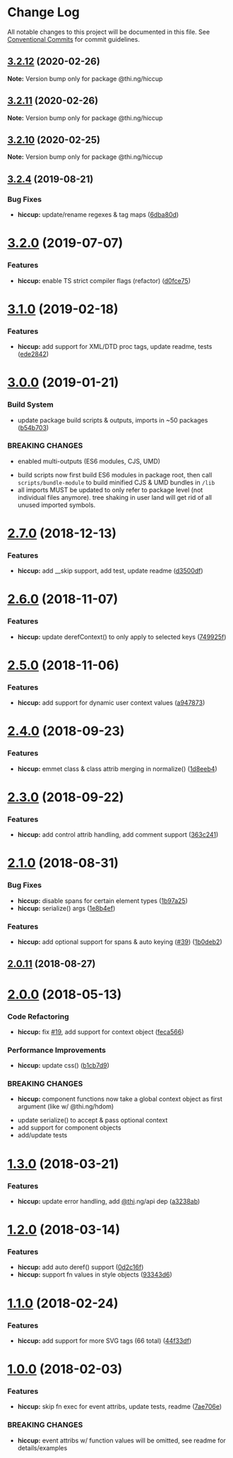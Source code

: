 # Change Log

All notable changes to this project will be documented in this file.
See [Conventional Commits](https://conventionalcommits.org) for commit guidelines.

## [3.2.12](https://github.com/thi-ng/umbrella/compare/@thi.ng/hiccup@3.2.11...@thi.ng/hiccup@3.2.12) (2020-02-26)

**Note:** Version bump only for package @thi.ng/hiccup





## [3.2.11](https://github.com/thi-ng/umbrella/compare/@thi.ng/hiccup@3.2.10...@thi.ng/hiccup@3.2.11) (2020-02-26)

**Note:** Version bump only for package @thi.ng/hiccup





## [3.2.10](https://github.com/thi-ng/umbrella/compare/@thi.ng/hiccup@3.2.9...@thi.ng/hiccup@3.2.10) (2020-02-25)

**Note:** Version bump only for package @thi.ng/hiccup





## [3.2.4](https://github.com/thi-ng/umbrella/compare/@thi.ng/hiccup@3.2.3...@thi.ng/hiccup@3.2.4) (2019-08-21)

### Bug Fixes

* **hiccup:** update/rename regexes & tag maps ([6dba80d](https://github.com/thi-ng/umbrella/commit/6dba80d))

# [3.2.0](https://github.com/thi-ng/umbrella/compare/@thi.ng/hiccup@3.1.9...@thi.ng/hiccup@3.2.0) (2019-07-07)

### Features

* **hiccup:** enable TS strict compiler flags (refactor) ([d0fce75](https://github.com/thi-ng/umbrella/commit/d0fce75))

# [3.1.0](https://github.com/thi-ng/umbrella/compare/@thi.ng/hiccup@3.0.3...@thi.ng/hiccup@3.1.0) (2019-02-18)

### Features

* **hiccup:** add support for XML/DTD proc tags, update readme, tests ([ede2842](https://github.com/thi-ng/umbrella/commit/ede2842))

# [3.0.0](https://github.com/thi-ng/umbrella/compare/@thi.ng/hiccup@2.7.2...@thi.ng/hiccup@3.0.0) (2019-01-21)

### Build System

* update package build scripts & outputs, imports in ~50 packages ([b54b703](https://github.com/thi-ng/umbrella/commit/b54b703))

### BREAKING CHANGES

* enabled multi-outputs (ES6 modules, CJS, UMD)

- build scripts now first build ES6 modules in package root, then call
  `scripts/bundle-module` to build minified CJS & UMD bundles in `/lib`
- all imports MUST be updated to only refer to package level
  (not individual files anymore). tree shaking in user land will get rid of
  all unused imported symbols.

# [2.7.0](https://github.com/thi-ng/umbrella/compare/@thi.ng/hiccup@2.6.1...@thi.ng/hiccup@2.7.0) (2018-12-13)

### Features

* **hiccup:** add __skip support, add test, update readme ([d3500df](https://github.com/thi-ng/umbrella/commit/d3500df))

# [2.6.0](https://github.com/thi-ng/umbrella/compare/@thi.ng/hiccup@2.5.0...@thi.ng/hiccup@2.6.0) (2018-11-07)

### Features

* **hiccup:** update derefContext() to only apply to selected keys ([749925f](https://github.com/thi-ng/umbrella/commit/749925f))

# [2.5.0](https://github.com/thi-ng/umbrella/compare/@thi.ng/hiccup@2.4.3...@thi.ng/hiccup@2.5.0) (2018-11-06)

### Features

* **hiccup:** add support for dynamic user context values ([a947873](https://github.com/thi-ng/umbrella/commit/a947873))

<a name="2.4.0"></a>
# [2.4.0](https://github.com/thi-ng/umbrella/compare/@thi.ng/hiccup@2.3.0...@thi.ng/hiccup@2.4.0) (2018-09-23)

### Features

* **hiccup:** emmet class & class attrib merging in normalize() ([1d8eeb4](https://github.com/thi-ng/umbrella/commit/1d8eeb4))

<a name="2.3.0"></a>
# [2.3.0](https://github.com/thi-ng/umbrella/compare/@thi.ng/hiccup@2.2.1-alpha.1...@thi.ng/hiccup@2.3.0) (2018-09-22)

### Features

* **hiccup:** add control attrib handling, add comment support ([363c241](https://github.com/thi-ng/umbrella/commit/363c241))

<a name="2.1.0"></a>
# [2.1.0](https://github.com/thi-ng/umbrella/compare/@thi.ng/hiccup@2.0.11...@thi.ng/hiccup@2.1.0) (2018-08-31)

### Bug Fixes

* **hiccup:** disable spans for certain element types ([1b97a25](https://github.com/thi-ng/umbrella/commit/1b97a25))
* **hiccup:** serialize() args ([1e8b4ef](https://github.com/thi-ng/umbrella/commit/1e8b4ef))

### Features

* **hiccup:** add optional support for spans & auto keying ([#39](https://github.com/thi-ng/umbrella/issues/39)) ([1b0deb2](https://github.com/thi-ng/umbrella/commit/1b0deb2))

<a name="2.0.11"></a>
## [2.0.11](https://github.com/thi-ng/umbrella/compare/@thi.ng/hiccup@2.0.10...@thi.ng/hiccup@2.0.11) (2018-08-27)

<a name="2.0.0"></a>
# [2.0.0](https://github.com/thi-ng/umbrella/compare/@thi.ng/hiccup@1.3.16...@thi.ng/hiccup@2.0.0) (2018-05-13)

### Code Refactoring

* **hiccup:** fix [#19](https://github.com/thi-ng/umbrella/issues/19), add support for context object ([feca566](https://github.com/thi-ng/umbrella/commit/feca566))

### Performance Improvements

* **hiccup:** update css() ([b1cb7d9](https://github.com/thi-ng/umbrella/commit/b1cb7d9))

### BREAKING CHANGES

* **hiccup:** component functions now take a global context object as
first argument (like w/ @thi.ng/hdom)

- update serialize() to accept & pass optional context
- add support for component objects
- add/update tests

<a name="1.3.0"></a>
# [1.3.0](https://github.com/thi-ng/umbrella/compare/@thi.ng/hiccup@1.2.5...@thi.ng/hiccup@1.3.0) (2018-03-21)

### Features

* **hiccup:** update error handling, add [@thi](https://github.com/thi).ng/api dep ([a3238ab](https://github.com/thi-ng/umbrella/commit/a3238ab))

<a name="1.2.0"></a>
# [1.2.0](https://github.com/thi-ng/umbrella/compare/@thi.ng/hiccup@1.1.3...@thi.ng/hiccup@1.2.0) (2018-03-14)

### Features

* **hiccup:** add auto deref() support ([0d2c16f](https://github.com/thi-ng/umbrella/commit/0d2c16f))
* **hiccup:** support fn values in style objects ([93343d6](https://github.com/thi-ng/umbrella/commit/93343d6))

<a name="1.1.0"></a>
# [1.1.0](https://github.com/thi-ng/umbrella/compare/@thi.ng/hiccup@1.0.2...@thi.ng/hiccup@1.1.0) (2018-02-24)

### Features

* **hiccup:** add support for more SVG tags (66 total) ([44f33df](https://github.com/thi-ng/umbrella/commit/44f33df))

<a name="1.0.0"></a>
# [1.0.0](https://github.com/thi-ng/umbrella/compare/@thi.ng/hiccup@0.1.7...@thi.ng/hiccup@1.0.0) (2018-02-03)

### Features

* **hiccup:** skip fn exec for event attribs, update tests, readme ([7ae706e](https://github.com/thi-ng/umbrella/commit/7ae706e))

### BREAKING CHANGES

* **hiccup:** event attribs w/ function values will be omitted, see readme for details/examples
